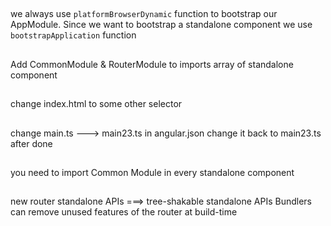 ##
we always use `platformBrowserDynamic` function to bootstrap our AppModule. 
Since we want to bootstrap a standalone component we use `bootstrapApplication` function

##
Add CommonModule & RouterModule to imports array of standalone component

## 
change index.html           <app-root> to some other selector

## 
change main.ts ---> main23.ts            in angular.json
change it back to main23.ts after done

##
you need to import Common Module in every standalone component

##
new router standalone APIs  ===> tree-shakable standalone APIs
Bundlers can remove unused features of the router at build-time


